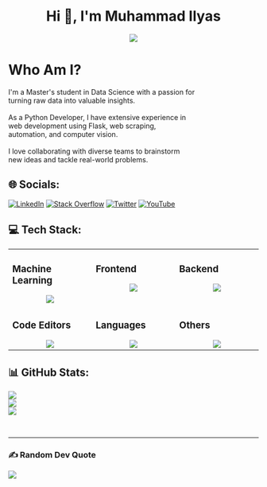 <h1 align="center">Hi 👋, I'm Muhammad Ilyas</h1>
<p align="center">
  <img src="https://readme-typing-svg.demolab.com/?lines=Data Science Enthusiast;Learning AI;IT - Professional;%20Loves%20to%20Learn%20New%20Things&font=Fira%20Code&center=true&width=440&height=45&color=#bfcfde&vCenter=true&size=22&pause=1000">
</p>


<h1>Who Am I?</h1> 
I'm a Master's student in Data Science with a passion for <br> turning raw data into valuable insights.  
<br><br>  
As a Python Developer, I have extensive experience in <br> web development using Flask, web scraping,<br> automation, and computer vision.  
<br><br>  
I love collaborating with diverse teams to brainstorm <br> new ideas and tackle real-world problems.

## 🌐 Socials:
[![LinkedIn](https://img.shields.io/badge/LinkedIn-%230077B5.svg?logo=linkedin&logoColor=white)](https://www.linkedin.com/in/muhammad-ilyas-ibrahim/) [![Stack Overflow](https://img.shields.io/badge/-Stackoverflow-FE7A16?logo=stack-overflow&logoColor=white)](https://stackoverflow.com/users/18039310) [![Twitter](https://img.shields.io/badge/Twitter-%231DA1F2.svg?logo=Twitter&logoColor=white)](https://twitter.com/TechWizard137) [![YouTube](https://img.shields.io/badge/YouTube-%23FF0000.svg?logo=YouTube&logoColor=white)](https://youtube.com/c/TECHWIZARD137) 


##  💻 Tech Stack:

<table><tr><td valign="top" width="25%">
  
### Machine Learning
<a href="https://github.com/Muhammad-Ilyas-Ibrahim/">
<div align="center">
       <img src="https://skillicons.dev/icons?i=tensorflow,scikitlearn,opencv,numpy,pandas,matplotlib,pil,&perline=4" /> 
</div>
</a>
</td><td valign="top" width="25%">

### Frontend  
<a href="https://github.com/Muhammad-Ilyas-Ibrahim/">
<div align="center">  
       <img src="https://skillicons.dev/icons?i=html,css,&perline=4" />   <!--   bootstrap,materialui,tailwind,js,react,nextjs,jquery,antdesign -->
</div>
</a>
 </td><td valign="top" width="25%">
        
### Backend
<a href="https://github.com/Muhammad-Ilyas-Ibrahim/">
<div align="center">
       <img src="https://skillicons.dev/icons?i=mysql,mongodb&perline=4" /> <!--   firebase,nodejs,express -->
</div>
</a>

</td>
</tr>
<tr><td valign="top" width="25%">

### Code Editors  
<a href="https://github.com/Muhammad-Ilyas-Ibrahim/">
<div align="center">  
       <img src="https://skillicons.dev/icons?i=vscode,pycharm,&perline=4" /> 
</div>
</a>
</td><td valign="top" width="25%">
    
###  Languages
<a href="https://github.com/Muhammad-Ilyas-Ibrahim/">
<div align="center"> 
    <img src="https://skillicons.dev/icons?i=python,cpp,javascript,&perline=4" /> 
</div>
</a>
</td><td valign="top" width="25%">

### Others 
<a href="https://github.com/Muhammad-Ilyas-Ibrahim/">
<div align="center">  
       <img src="https://skillicons.dev/icons?i=git,github,figma,discord&perline=4" /> 
</div>
</a>
 </td> 
</tr>
</table>


## 📊 GitHub Stats:
![](https://github-readme-stats.vercel.app/api?username=Muhammad-Ilyas-Ibrahim&theme=dark&hide_border=true&include_all_commits=true&count_private=true)<br/>
![](https://github-readme-streak-stats.herokuapp.com/?user=Muhammad-Ilyas-Ibrahim&theme=dark&hide_border=true)<br/>
![](https://github-readme-stats.vercel.app/api/top-langs/?username=Muhammad-Ilyas-Ibrahim&theme=dark&hide_border=true&include_all_commits=true&count_private=true&layout=compact)

<br>
<hr>

 ### ✍️ Random Dev Quote
![](https://quotes-github-readme.vercel.app/api?type=horizontal&theme=radical)

